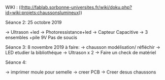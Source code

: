 WIKI : ((http://fablab.sorbonne-universites.fr/wiki/doku.php?id=wiki:projets:chaussonslumineux))

Séance 2: 25 octobre 2019

-> Ultrason +led
-> Photoressistance+led
-> Capteur Capacitive
-> 3 ensembles +pile 9V
Pas de soucis

Séance 3: 8 novembre 2019
à faire:
-> chausson modélisation/ réfléchir
-> LED etudier la bibliothéque 
-> Ultrason x 2
-> Faire un check de matériel

Séance 4: 

-> imprimer moule pour semelle 
-> creer PCB
-> Creer desus chaussons
